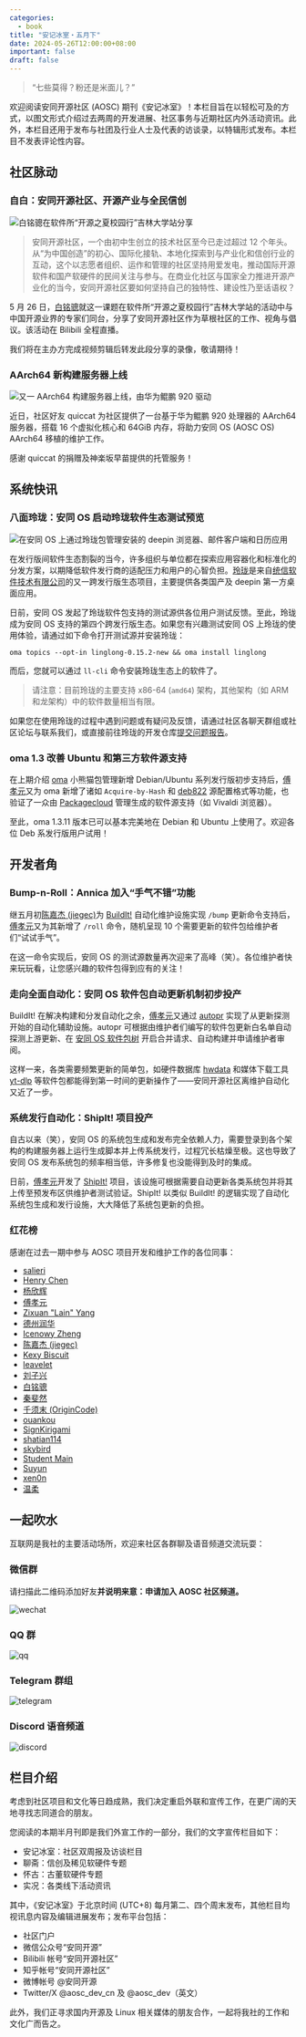 ```yaml
---
categories:
  - book
title: "安记冰室・五月下"
date: 2024-05-26T12:00:00+08:00
important: false
draft: false
---
```

<!-- 端着常德粉的 -->

> “七些莫得？粉还是米面儿？”

欢迎阅读安同开源社区 (AOSC) 期刊《安记冰室》！本栏目旨在以轻松可及的方式，以图文形式介绍过去两周的开发进展、社区事务与近期社区内外活动资讯。此外，本栏目还用于发布与社团及行业人士及代表的访谈录，以特辑形式发布。本栏目不发表评论性内容。

社区脉动
--------

### 自白：安同开源社区、开源产业与全民信创

![白铭骢在软件所“开源之夏校园行”吉林大学站分享](/assets/coffee-break/20240526/imgs/ospp-jlu-2024.jpg)

> 安同开源社区，一个由初中生创立的技术社区至今已走过超过 12 个年头。从“为中国创造”的初心、国际化接轨、本地化探索到与产业化和信创行业的互动，这个以志愿者组织、运作和管理的社区坚持用爱发电，推动国际开源软件和国产软硬件的民间关注与参与。在商业化社区与国家全力推进开源产业化的当今，安同开源社区要如何坚持自己的独特性、建设性乃至话语权？

5 月 26 日，[白铭骢](https://github.com/MingcongBai)就这一课题在软件所“开源之夏校园行”吉林大学站的活动中与中国开源业界的专家们同台，分享了安同开源社区作为草根社区的工作、视角与倡议。该活动在 Bilibili 全程直播。

我们将在主办方完成视频剪辑后转发此段分享的录像，敬请期待！

### AArch64 新构建服务器上线

![又一 AArch64 构建服务器上线，由华为鲲鹏 920 驱动](/assets/coffee-break/20240526/imgs/aarch64-new-server.png)

近日，社区好友 quiccat 为社区提供了一台基于华为鲲鹏 920 处理器的 AArch64 服务器，搭载 16 个虚拟化核心和 64GiB 内存，将助力安同 OS (AOSC OS) AArch64 移植的维护工作。

感谢 quiccat 的捐赠及神楽坂早苗️提供的托管服务！

系统快讯
--------

### 八面玲珑：安同 OS 启动玲珑软件生态测试预览

![在安同 OS 上通过玲珑包管理安装的 deepin 浏览器、邮件客户端和日历应用](/assets/coffee-break/20240526/imgs/linglong-on-aosc.png)

在发行版间软件生态割裂的当今，许多组织与单位都在探索应用容器化和标准化的分发方案，以期降低软件发行商的适配压力和用户的心智负担。[玲珑](https://linglong.dev/)是来自[统信软件技术有限公司](https://uniontech.com/)的又一跨发行版生态项目，主要提供各类国产及 deepin 第一方桌面应用。

日前，安同 OS 发起了玲珑软件包支持的测试源供各位用户测试反馈。至此，玲珑成为安同 OS 支持的第四个跨发行版生态。如果您有兴趣测试安同 OS 上玲珑的使用体验，请通过如下命令打开测试源并安装玲珑：

```
oma topics --opt-in linglong-0.15.2-new && oma install linglong
```

而后，您就可以通过 `ll-cli` 命令安装玲珑生态上的软件了。

> 请注意：目前玲珑的主要支持 x86-64 (`amd64`) 架构，其他架构（如 ARM 和龙架构）中的软件数量相当有限。

如果您在使用玲珑的过程中遇到问题或有疑问及反馈，请通过社区各聊天群组或社区论坛与联系我们，或直接前往玲珑的开发仓库[提交问题报告](https://github.com/linuxdeepin/linglong/issues)。

### oma 1.3 改善 Ubuntu 和第三方软件源支持

在上期介绍 [oma](https://github.com/AOSC-Dev/oma) 小熊猫包管理新增 Debian/Ubuntu 系列发行版初步支持后，[傅孝元](https://github.com/eatradish)又为 oma 新增了诸如 `Acquire-by-Hash` 和 [deb822](https://manpages.debian.org/unstable/apt/sources.list.5.en.html#DEB822-STYLE_FORMAT) 源配置格式等功能，也验证了一众由 [Packagecloud](https://packagecloud.io/) 管理生成的软件源支持（如 Vivaldi 浏览器）。

至此，oma 1.3.11 版本已可以基本完美地在 Debian 和 Ubuntu 上使用了。欢迎各位 Deb 系发行版用户试用！

开发者角
--------

### Bump-n-Roll：Annica 加入“手气不错”功能

继五月初[陈嘉杰 (jiegec)](https://github.com/jiegec)为 [BuildIt!](https://github.com/AOSC-Dev/buildit) 自动化维护设施实现 `/bump` 更新命令支持后，[傅孝元](https://github.com/eatradish)又为其新增了 `/roll` 命令，随机呈现 10 个需要更新的软件包给维护者们“试试手气”。

在这一命令实现后，安同 OS 的测试源数量再次迎来了高峰（笑）。各位维护者快来玩玩看，让您感兴趣的软件包得到应有的关注！

### 走向全面自动化：安同 OS 软件包自动更新机制初步投产

BuildIt! 在解决构建和分发自动化之余，[傅孝元](https://github.com/eatradish)又通过 [autopr](https://github.com/AOSC-Dev/autopr) 实现了从更新探测开始的自动化辅助设施。autopr 可根据由维护者们编写的软件包更新白名单自动探测上游更新、在 [安同 OS 软件包树](https://github.com/AOSC-Dev/aosc-os-abbs) 开启合并请求、自动构建并申请维护者审阅。

这样一来，各类需要频繁更新的简单包，如硬件数据库 [hwdata](https://github.com/vcrhonek/hwdata) 和媒体下载工具 [yt-dlp](https://github.com/yt-dlp/yt-dlp) 等软件包都能得到第一时间的更新操作了——安同开源社区离维护自动化又近了一步。

### 系统发行自动化：ShipIt! 项目投产

自古以来（笑），安同 OS 的系统包生成和发布完全依赖人力，需要登录到各个架构的构建服务器上运行生成脚本并上传系统发行，过程冗长枯燥至极。这也导致了安同 OS 发布系统包的频率相当低，许多修复也没能得到及时的集成。

日前，[傅孝元](https://github.com/eatradish)开发了 [ShipIt!](https://github.com/AOSC-Dev/shipit) 项目，该设施可根据需要自动更新各类系统包并将其上传至预发布区供维护者测试验证。ShipIt! 以类似 BuildIt! 的逻辑实现了自动化系统包生成和发行设施，大大降低了系统包更新的负担。

### 红花榜

感谢在过去一期中参与 AOSC 项目开发和维护工作的各位同事：

- [salieri](https://github.com/BC204)
- [Henry Chen](https://github.com/chenx97)
- [杨欣辉](https://github.com/Cyanoxygen)
- [傅孝元](https://github.com/eatradish)
- [Zixuan "Lain" Yang](https://github.com/Fearyncess)
- [德州润华](https://github.com/HouLiXieBuRou)
- [Icenowy Zheng](https://github.com/Icenowy)
- [陈嘉杰 (jiegec)](https://github.com/jiegec)
- [Kexy Biscuit](https://github.com/KexyBiscuit)
- [leavelet](https://github.com/leavelet)
- [刘子兴](https://github.com/liushuyu)
- [白铭骢](https://github.com/MingcongBai)
- [秦斐然](https://github.com/Nyovelt)
- [千须末 (OriginCode)](https://github.com/OriginCode)
- [ouankou](https://github.com/ouankou)
- [SignKirigami](https://github.com/prcups)
- [shatian114](https://github.com/shatian114)
- [skybird](https://github.com/SkyBird233)
- [Student Main](https://github.com/stdmnpkg)
- [Suyun](https://github.com/Suyun114)
- [xen0n](https://github.com/xen0n)
- [温柔](https://github.com/xunpod)

一起吹水
--------

互联网是我社的主要活动场所，欢迎来社区各群聊及语音频道交流玩耍：

### 微信群

请扫描此二维码添加好友**并说明来意：申请加入 AOSC 社区频道。**

![wechat](/assets/coffee-break/20240526/imgs/wechat.png)

### QQ 群

![qq](/assets/coffee-break/20240526/imgs/qq.jpg)

### Telegram 群组

![telegram](/assets/coffee-break/20240526/imgs/telegram.png)

### Discord 语音频道

![discord](/assets/coffee-break/20240526/imgs/discord.png)

栏目介绍
--------

考虑到社区项目和文化等日趋成熟，我们决定重启外联和宣传工作，在更广阔的天地寻找志同道合的朋友。

您阅读的本期半月刊即是我们外宣工作的一部分，我们的文字宣传栏目如下：

- 安记冰室：社区双周报及访谈栏目
- 聊斋：信创及稀见软硬件专题
- 怀古：古董软硬件专题
- 实况：各类线下活动资讯

其中，《安记冰室》于北京时间 (UTC+8) 每月第二、四个周末发布，其他栏目均视讯息内容及编辑进展发布；发布平台包括：

- 社区门户
- 微信公众号“安同开源”
- Bilibili 帐号“安同开源社区”
- 知乎帐号“安同开源社区”
- 微博帐号 @安同开源
- Twitter/X @aosc_dev_cn 及 @aosc_dev（英文）

此外，我们正寻求国内开源及 Linux 相关媒体的朋友合作，一起将我社的工作和文化广而告之。
